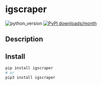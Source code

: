 # igscraper
![python_version](https://img.shields.io/static/v1?label=Python&message=3.5%20|%203.6%20|%203.7&color=blue) [![PyPI downloads/month](https://img.shields.io/pypi/dm/igscraper?logo=pypi&logoColor=white)](https://pypi.python.org/pypi/igscraper)

## Description


## Install
~~~~bash
pip install igscraper
# or
pip3 install igscraper
~~~~